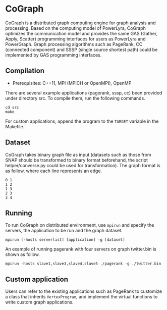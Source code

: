 # CoGraph

CoGraph is a distributed graph computing engine for graph analysis and processing. Based on the computing model of PowerLyra, CoGraph optimizes the communication model and provides the same GAS (Gather, Apply, Scatter) programming interfaces for users as PowerLyra and PowerGraph. Graph processing algorithms such as PageRank, CC (connected component) and SSSP (single source shortest path) could be implemented by GAS programming interfaces.

## Compilation

- Prerequisites: C++11, MPI (MPICH or OpenMPI), OpenMP

There are several example applications (pagerank, sssp, cc) been provided under directory src. To compile them, run the following commands.

```
cd src
make
```

For custom applications, append the program to the `TARGET` variable in the Makefile.

## Dataset

CoGraph takes binary graph file as input (datasets such as those from SNAP should be transformed to binary format beforehand, the script helper/converse.py could be used for transformation). The graph format is as follow, where each line represents an edge.

```
0 1
1 2
1 3
2 3
3 4
```

## Running

To run CoGraph on distributed environment, use `mpirun` and specify the servers, the application to be run and the graph dataset.

```
mpirun [-hosts serverlist] [application] -g [dataset]
```

An example of running pagerank with four servers on graph twitter.bin is shown as follow.

```
mpirun -hosts slave1,slave3,slave4,slave5 ./pagerank -g ./twitter.bin
```

## Custom application

Users can refer to the existing applications such as PageRank to customize a class that inherits `VertexProgram`, and implement the virtual functions to write custom graph applications.
